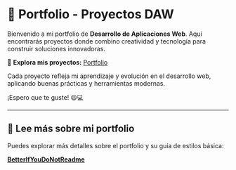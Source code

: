 # 🚀 Portfolio - Proyectos DAW

Bienvenido a mi portfolio de **Desarrollo de Aplicaciones Web**. Aquí encontrarás proyectos donde combino creatividad y tecnología para construir soluciones innovadoras.  

🔗 **Explora mis proyectos:** [Portfolio](https://ismavargass.github.io/Portfolio/)  

Cada proyecto refleja mi aprendizaje y evolución en el desarrollo web, aplicando buenas prácticas y herramientas modernas.  

¡Espero que te guste! 😃💻

---

## 📄 Lee más sobre mi portfolio

Puedes explorar más detalles sobre el portfolio y su guía de estilos básica:

[**BetterIfYouDoNotReadme**](https://github.com/IsmaVargass/Portfolio/blob/main/BetterIfYouDoNotReadme.md)
